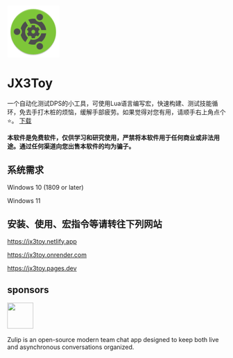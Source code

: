 <img width="120" height="120" src="https://raw.githubusercontent.com/JX3Toy/JX3Toy/main/Logo.svg" alt="JX3Toy"/>

# JX3Toy
一个自动化测试DPS的小工具，可使用Lua语言编写宏，快速构建、测试技能循环，免去手打木桩的烦恼，缓解手部疲劳。如果觉得对您有用，请顺手右上角点个⭐。 <a href="https://raw.githubusercontent.com/JX3Toy/JX3Toy/main/JX3Toy.zip">下载</a>
<br>

**本软件是免费软件，仅供学习和研究使用，严禁将本软件用于任何商业或非法用途。通过任何渠道向您出售本软件的均为骗子。**

## 系统需求

Windows 10 (1809 or later)

Windows 11

## 安装、使用、宏指令等请转往下列网站

<https://jx3toy.netlify.app>

<https://jx3toy.onrender.com>

<https://jx3toy.pages.dev>

## sponsors

<a href="https://zulip.com">
  <img width="60" height="60" src="https://raw.githubusercontent.com/zulip/zulip/main/static/images/logo/zulip-icon-circle.svg">
</a>

Zulip is an open-source modern team chat app designed to keep both live and asynchronous conversations organized.
